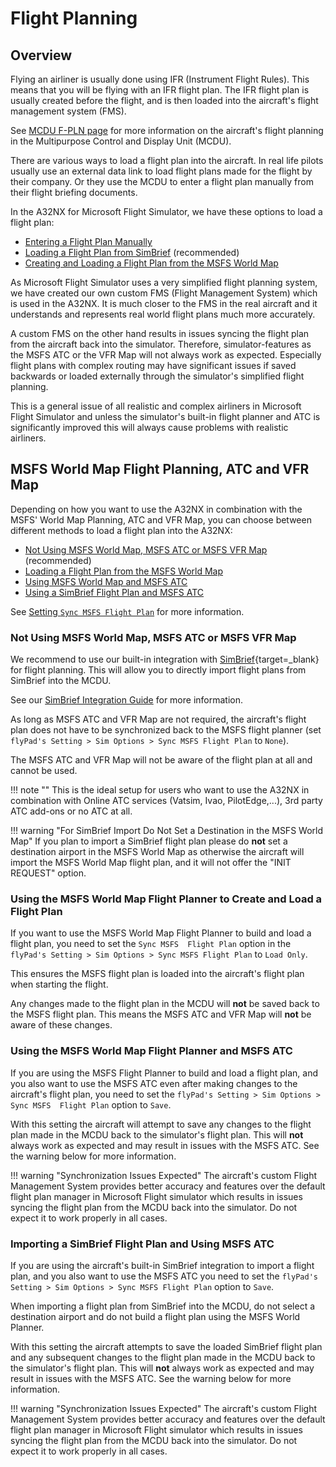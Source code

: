 # Flight Planning

## Overview

Flying an airliner is usually done using IFR (Instrument Flight Rules). This means that you will be flying with an IFR 
flight plan. The IFR flight plan is usually created before the flight, and is then loaded into the aircraft's flight 
management system (FMS). 

See [MCDU F-PLN page](../../pilots-corner/a32nx-briefing/mcdu/f-pln.md) for more information on the aircraft's 
flight planning in the Multipurpose Control and Display Unit (MCDU).

There are various ways to load a flight plan into the aircraft. In real life pilots usually use an external data link 
to load flight plans made for the flight by their company. Or they use the MCDU to enter a flight plan manually from 
their flight briefing documents. 

In the A32NX for Microsoft Flight Simulator, we have these options to load a flight plan:

- [Entering a Flight Plan Manually](../../pilots-corner/beginner-guide/preparing-mcdu.md#--f---light-plan)
- [Loading a Flight Plan from SimBrief](simbrief.md) (recommended)
- [Creating and Loading a Flight Plan from the MSFS World Map](#msfs-world-map-flight-planning-atc-and-vfr-map)

As Microsoft Flight Simulator uses a very simplified flight planning system, we have created our own custom FMS 
(Flight Management System) which is used in the A32NX. It is much closer to the FMS in the real aircraft and it
understands and represents real world flight plans much more accurately. 

A custom FMS on the other hand results in issues syncing the flight plan from the aircraft back into the 
simulator. Therefore, simulator-features as the MSFS ATC or the VFR Map will not always work as expected. Especially 
flight plans with complex routing may have significant issues if saved backwards or loaded externally through 
the simulator's simplified flight planning.

This is a general issue of all realistic and complex airliners in Microsoft Flight Simulator and unless the simulator's 
built-in flight planner and ATC is significantly improved this will always cause problems with realistic airliners.

## MSFS World Map Flight Planning, ATC and VFR Map

Depending on how you want to use the A32NX in combination with the MSFS' World Map Planning, ATC and VFR Map, you 
can choose between different methods to load a flight plan into the A32NX:

- [Not Using MSFS World Map, MSFS ATC or MSFS VFR Map](#not-using-msfs-world-map-msfs-atc-or-msfs-vfr-map) (recommended)
- [Loading a Flight Plan from the MSFS World Map](#using-the-msfs-world-map-flight-planner-to-create-and-load-a-flight-plan)
- [Using MSFS World Map and MSFS ATC](#using-the-msfs-world-map-flight-planner-and-msfs-atc)
- [Using a SimBrief Flight Plan and MSFS ATC](#importing-a-simbrief-flight-plan-and-using-msfs-atc)

See [Setting `Sync MSFS Flight Plan`](flypados3/settings.md#sim-options) for more information.

### Not Using MSFS World Map, MSFS ATC or MSFS VFR Map

We recommend to use our built-in integration with [SimBrief](https://www.simbrief.com){target=_blank} for flight 
planning. This will allow you to directly import flight plans from SimBrief into the MCDU.

See our [SimBrief Integration Guide](simbrief.md) for more information.

As long as MSFS ATC and VFR Map are not required, the aircraft's flight plan does not have to be synchronized back to 
the MSFS flight planner (set `flyPad's Setting > Sim Options > Sync MSFS Flight Plan` to `None`).

The MSFS ATC and VFR Map will not be aware of the flight plan at all and cannot be used.

!!! note ""
    This is the ideal setup for users who want to use the A32NX in combination with Online ATC services (Vatsim, Ivao, 
    PilotEdge,...), 3rd party ATC add-ons or no ATC at all. 

!!! warning "For SimBrief Import Do Not Set a Destination in the MSFS World Map"
    If you plan to import a SimBrief flight plan please do **not** set a destination airport in the MSFS World Map 
    as otherwise the aircraft will import the MSFS World Map flight plan, and it will not offer the "INIT REQUEST" 
    option.  

### Using the MSFS World Map Flight Planner to Create and Load a Flight Plan

If you want to use the MSFS World Map Flight Planner to build and load a flight plan, you need to set the `Sync MSFS 
Flight Plan` option in the `flyPad's Setting > Sim Options > Sync MSFS Flight Plan` to `Load Only`.

This ensures the MSFS flight plan is loaded into the aircraft's flight plan when starting the flight.

Any changes made to the flight plan in the MCDU will **not** be saved back to the MSFS flight plan. This means the MSFS
ATC and VFR Map will **not** be aware of these changes.

### Using the MSFS World Map Flight Planner and MSFS ATC

If you are using the MSFS Flight Planner to build and load a flight plan, and you also want to use the MSFS ATC even
after making changes to the aircraft's flight plan, you need to set the `flyPad's Setting > Sim Options > Sync MSFS 
Flight Plan` option to `Save`.

With this setting the aircraft will attempt to save any changes to the flight plan made in the MCDU back to the 
simulator's flight plan. This will **not** always work as expected and may result in issues with the MSFS ATC. See 
the warning below for more information.

!!! warning "Synchronization Issues Expected"
    The aircraft's custom Flight Management System provides better accuracy and features over the default
    flight plan manager in Microsoft Flight simulator which results in issues syncing the flight plan from the
    MCDU back into the simulator. Do not expect it to work properly in all cases.

### Importing a SimBrief Flight Plan and Using MSFS ATC

If you are using the aircraft's built-in SimBrief integration to import a flight plan, and you also want to use the
MSFS ATC you need to set the `flyPad's Setting > Sim Options > Sync MSFS Flight Plan` option to `Save`.

When importing a flight plan from SimBrief into the MCDU, do not select a destination airport and do not build a flight plan using the MSFS World Planner.

With this setting the aircraft attempts to save the loaded SimBrief flight plan and any subsequent changes to the
flight plan made in the MCDU back to the simulator's flight plan. This will **not** always work as expected and may
result in issues with the MSFS ATC. See the warning below for more information.

!!! warning "Synchronization Issues Expected"
    The aircraft's custom Flight Management System provides better accuracy and features over the default
    flight plan manager in Microsoft Flight simulator which results in issues syncing the flight plan from the
    MCDU back into the simulator. Do not expect it to work properly in all cases.

